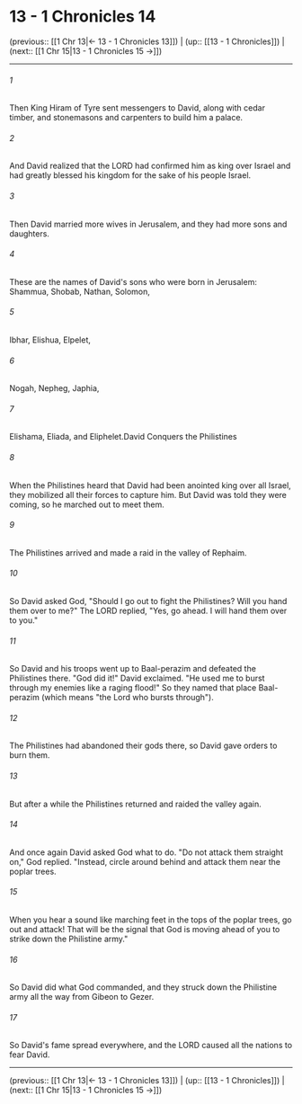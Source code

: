 # 13 - 1 Chronicles 14

(previous:: [[1 Chr 13|← 13 - 1 Chronicles 13]]) | (up:: [[13 - 1 Chronicles]]) | (next:: [[1 Chr 15|13 - 1 Chronicles 15 →]])

***


###### 1 
Then King Hiram of Tyre sent messengers to David, along with cedar timber, and stonemasons and carpenters to build him a palace. 

###### 2 
And David realized that the LORD had confirmed him as king over Israel and had greatly blessed his kingdom for the sake of his people Israel. 

###### 3 
Then David married more wives in Jerusalem, and they had more sons and daughters. 

###### 4 
These are the names of David's sons who were born in Jerusalem: Shammua, Shobab, Nathan, Solomon, 

###### 5 
Ibhar, Elishua, Elpelet, 

###### 6 
Nogah, Nepheg, Japhia, 

###### 7 
Elishama, Eliada, and Eliphelet.David Conquers the Philistines 

###### 8 
When the Philistines heard that David had been anointed king over all Israel, they mobilized all their forces to capture him. But David was told they were coming, so he marched out to meet them. 

###### 9 
The Philistines arrived and made a raid in the valley of Rephaim. 

###### 10 
So David asked God, "Should I go out to fight the Philistines? Will you hand them over to me?" The LORD replied, "Yes, go ahead. I will hand them over to you." 

###### 11 
So David and his troops went up to Baal-perazim and defeated the Philistines there. "God did it!" David exclaimed. "He used me to burst through my enemies like a raging flood!" So they named that place Baal-perazim (which means "the Lord who bursts through"). 

###### 12 
The Philistines had abandoned their gods there, so David gave orders to burn them. 

###### 13 
But after a while the Philistines returned and raided the valley again. 

###### 14 
And once again David asked God what to do. "Do not attack them straight on," God replied. "Instead, circle around behind and attack them near the poplar trees. 

###### 15 
When you hear a sound like marching feet in the tops of the poplar trees, go out and attack! That will be the signal that God is moving ahead of you to strike down the Philistine army." 

###### 16 
So David did what God commanded, and they struck down the Philistine army all the way from Gibeon to Gezer. 

###### 17 
So David's fame spread everywhere, and the LORD caused all the nations to fear David.

***

(previous:: [[1 Chr 13|← 13 - 1 Chronicles 13]]) | (up:: [[13 - 1 Chronicles]]) | (next:: [[1 Chr 15|13 - 1 Chronicles 15 →]])

